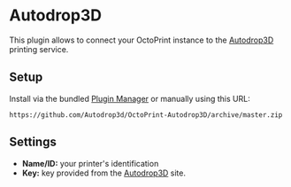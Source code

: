 # Autodrop3D

This plugin allows to connect your OctoPrint instance to the [Autodrop3D](https://Autodrop3D.com/) printing service.

## Setup

Install via the bundled [Plugin Manager](https://docs.octoprint.org/en/master/bundledplugins/pluginmanager.html)
or manually using this URL:

    https://github.com/Autodrop3d/OctoPrint-Autodrop3D/archive/master.zip

## Settings

- **Name/ID:** your printer's identification
- **Key:** key provided from the [Autodrop3D](https://Autodrop3D.com/) site.
